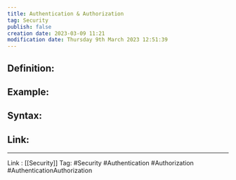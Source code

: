 ```yaml
---
title: Authentication & Authorization
tag: Security
publish: false
creation date: 2023-03-09 11:21
modification date: Thursday 9th March 2023 12:51:39
---
```


## Definition:
## Example:
## Syntax:
## Link:
---
Link : [[Security]]
Tag: #Security #Authentication #Authorization #AuthenticationAuthorization